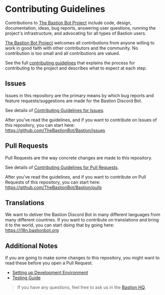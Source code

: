 # Contributing Guidelines

Contributions to [The Bastion Bot Project] include code, design, documentation,
ideas, bug reports, answering user questions, running the project's
infrastructure, and advocating for all types of Bastion users.

[The Bastion Bot Project] welcomes all contributions from anyone willing to work
in good faith with other contributors and the community. No contribution is too
small and all contributions are valued.

See the full [contributing guidelines] that explains the process for
contributing to the project and describes what to expect at each step.

## Issues

Issues in this repository are the primary means by which bug reports and feature
requests/suggestions are made for the Bastion Discord Bot.

See details of [Contributing Guidelines for Issues].

After you've read the guidelines, and if you want to contribute on Issues of this
repository, you can start here: https://github.com/TheBastionBot/Bastion/issues

## Pull Requests

Pull Requests are the way concrete changes are made to this repository.

See details of [Contributing Guidelines for Pull Requests].

After you've read the guidelines, and if you want to contribute on Pull Requests of
this repository, you can start here: https://github.com/TheBastionBot/Bastion/pulls

## Translations

We want to deliver the Bastion Discord Bot in many different languages from many
different countries. If you want to contribute on translations and bring it to the
world, you can start doing that by going here: https://i18n.bastionbot.org

## Additional Notes

If you are going to make some changes to this repository, you might want to read
these before you open a Pull Request.
 -  [Setting up Development Environment](DEVELOPMENT_ENVIRONMENT.md)
 -  [Testing Guide](TESTING.md)

> If you have any questions, feel free to ask us in the [Bastion HQ].


<!-- Links -->
[The Bastion Bot Project]: https://github.com/TheBastionBot 'The Bastion Bot GitHub Organization'
[Contributing Guidelines]: https://dev.bastionbot.org/contributing/guidelines 'The Bastion Bot - Contributing Guidelines'
[Contributing Guidelines for Issues]: https://dev.bastionbot.org/contributing/issues 'The Bastion Bot - Contributing on Issues'
[Contributing Guidelines for Pull Requests]: https://dev.bastionbot.org/contributing/pulls 'The Bastion Bot - Contributing on Pull Requests'
[Bastion HQ]: https://discord.gg/fzx8fkt
